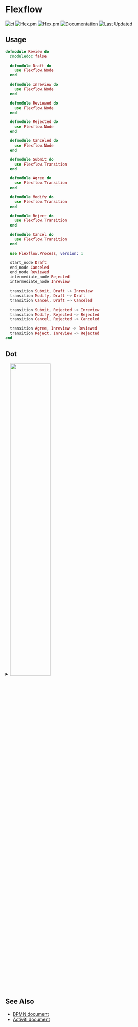 # Flexflow

[![ci](https://github.com/clszzyh/flexflow/workflows/ci/badge.svg)](https://github.com/clszzyh/flexflow/actions)
[![Hex.pm](https://img.shields.io/hexpm/v/flexflow)](http://hex.pm/packages/flexflow)
[![Hex.pm](https://img.shields.io/hexpm/dt/flexflow)](http://hex.pm/packages/flexflow)
[![Documentation](https://img.shields.io/badge/hexdocs-latest-blue.svg)](https://hexdocs.pm/flexflow/readme.html)
[![Last Updated](https://img.shields.io/github/last-commit/clszzyh/flexflow.svg)](https://github.com/clszzyh/flexflow/commits/master)

<!-- MDOC -->

## Usage

```elixir
defmodule Review do
  @moduledoc false

  defmodule Draft do
    use Flexflow.Node
  end

  defmodule Inreview do
    use Flexflow.Node
  end

  defmodule Reviewed do
    use Flexflow.Node
  end

  defmodule Rejected do
    use Flexflow.Node
  end

  defmodule Canceled do
    use Flexflow.Node
  end

  defmodule Submit do
    use Flexflow.Transition
  end

  defmodule Agree do
    use Flexflow.Transition
  end

  defmodule Modify do
    use Flexflow.Transition
  end

  defmodule Reject do
    use Flexflow.Transition
  end

  defmodule Cancel do
    use Flexflow.Transition
  end

  use Flexflow.Process, version: 1

  start_node Draft
  end_node Canceled
  end_node Reviewed
  intermediate_node Rejected
  intermediate_node Inreview

  transition Submit, Draft ~> Inreview
  transition Modify, Draft ~> Draft
  transition Cancel, Draft ~> Canceled

  transition Submit, Rejected ~> Inreview
  transition Modify, Rejected ~> Rejected
  transition Cancel, Rejected ~> Canceled

  transition Agree, Inreview ~> Reviewed
  transition Reject, Inreview ~> Rejected
end
```

<!-- MDOC -->

## Dot

<details>
<summary><img src="https://g.gravizo.com/source/custom_mark10?https%3A%2F%2Fraw.githubusercontent.com%2Fclszzyh%2Fflexflow%2Fmaster%2FREADME.md" width="50%"></summary>

```dot
// custom_mark10
digraph review {
  size = "4,4";
  draft [label=draft,shape=doublecircle,color=".7 .3 1.0"];
  canceled [label=canceled,shape=circle,color=red];
  reviewed [label=reviewed,shape=circle,color=red];
  rejected [label=rejected,shape=box];
  inreview [label=inreview,shape=box];
  draft -> inreview [label=submit];
  draft -> draft [label=modify,color=blue];
  draft -> canceled [label=cancel];
  rejected -> inreview [label=submit];
  rejected -> rejected [label=modify,color=blue];
  rejected -> canceled [label=cancel];
  inreview -> reviewed [label=agree];
  inreview -> rejected [label=reject];
}
// custom_mark10
```
</details>


## See Also

* [BPMN document](https://www.omg.org/spec/BPMN/2.0/PDF)
* [Activiti document](http://www.mossle.com/docs/activiti/index.html#bpmn20)
